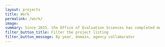 ```yaml
---
layout: projects
title: Work
permalink: /work/
image:
summary: Since 2015, the Office of Evaluation Sciences has completed more than 30 evaluations with more than a dozen agencies.
filter_button_title: Filter the project listing
filter_button_message: By year, domain, agency collaborator
---
```


